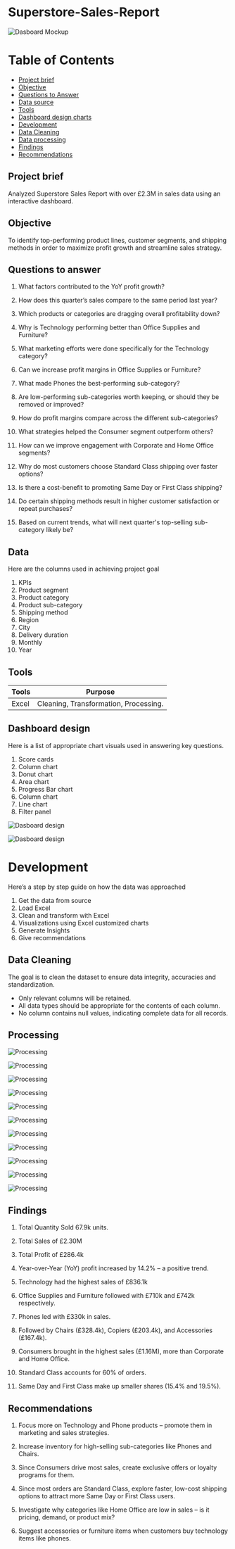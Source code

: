 # Superstore-Sales-Report


![Dasboard Mockup](images/SalesReportGIF.gif)


# Table of Contents


- [Project brief](#Project-brief)
- [Objective](#Objective)
- [Questions to Answer](#Questions-to-Answer)
- [Data source](#Data)
- [Tools](#Tools)
- [Dashboard design charts](#Dashboard-design-charts)
- [Development](#Developments)
- [Data Cleaning](#Data-Cleaning)
- [Data processing](#Data-processing)
- [Findings](#Findings)
- [Recommendations](#Recommendations)


## Project brief
Analyzed Superstore Sales Report with over £2.3M in sales data using an interactive dashboard.


## Objective

To identify top-performing product lines, customer segments, and shipping methods in order to maximize profit growth and streamline sales strategy.


## Questions to answer

1.    What factors contributed to the YoY profit growth?

2.    How does this quarter’s sales compare to the same period last year?

3.    Which products or categories are dragging overall profitability down?

4.    Why is Technology performing better than Office Supplies and Furniture?

5.    What marketing efforts were done specifically for the Technology category?

6.    Can we increase profit margins in Office Supplies or Furniture?

7.    What made Phones the best-performing sub-category?

8.    Are low-performing sub-categories worth keeping, or should they be removed or improved?

9.   How do profit margins compare across the different sub-categories?

10.   What strategies helped the Consumer segment outperform others?

11.   How can we improve engagement with Corporate and Home Office segments?

12.   Why do most customers choose Standard Class shipping over faster options?

13.   Is there a cost-benefit to promoting Same Day or First Class shipping?

14.   Do certain shipping methods result in higher customer satisfaction or repeat purchases?

15.   Based on current trends, what will next quarter's top-selling sub-category likely be?


## Data

Here are the columns used in achieving project goal

1.    KPIs
2.    Product segment
3.    Product category
4.    Product sub-category
5.    Shipping method
6.    Region
7.    City
8.    Delivery duration
9.    Monthly
10.   Year 


## Tools

| Tools | Purpose | 
| --- | --- | 
| Excel  |  Cleaning, Transformation, Processing. |


## Dashboard design

Here is a list of appropriate chart visuals used in answering key questions.
1.	  Score cards
2.	  Column chart
3.	  Donut chart
4.	  Area chart
5.	  Progress Bar chart
6.	  Column chart
7.	  Line chart
8.	  Filter panel

![Dasboard design](images/Dashboard1.PNG)

![Dasboard design](images/Dashboard2.PNG)


# Development

Here’s a step by step guide on how the data was approached 

1.	  Get the data from source
2.	  Load Excel
3.	  Clean and transform with Excel
4.	  Visualizations using Excel customized charts
5.	  Generate Insights
6.	  Give recommendations 

## Data Cleaning

The goal is to clean the dataset to ensure data integrity, accuracies and standardization.

- Only relevant columns will be retained.
- All data types should be appropriate for the contents of each column.
- No column contains null values, indicating complete data for all records.

## Processing 

![Processing](images/001.PNG)


![Processing](images/002.PNG)


![Processing](images/003.PNG)


![Processing](images/004.PNG)


![Processing](images/005.PNG)


![Processing](images/006.PNG)


![Processing](images/007.PNG)


![Processing](images/008.PNG)


![Processing](images/009.PNG)


![Processing](images/010.PNG)


![Processing](images/011.PNG)


## Findings

1.	  Total Quantity Sold 67.9k units.

2.	  Total Sales of £2.30M

3.    Total Profit of £286.4k

4.    Year-over-Year (YoY) profit increased by 14.2% – a positive trend.

5.    Technology had the highest sales of £836.1k

6.    Office Supplies and Furniture followed with £710k and £742k respectively.

7.    Phones led with £330k in sales.

8.    Followed by Chairs (£328.4k), Copiers (£203.4k), and Accessories (£167.4k).

9.    Consumers brought in the highest sales (£1.16M), more than Corporate and Home Office.

10.    Standard Class accounts for 60% of orders.

11.    Same Day and First Class make up smaller shares (15.4% and 19.5%).


## Recommendations

1.	  Focus more on Technology and Phone products – promote them in marketing and sales strategies.

2.    Increase inventory for high-selling sub-categories like Phones and Chairs.

3.    Since Consumers drive most sales, create exclusive offers or loyalty programs for them.

4.    Since most orders are Standard Class, explore faster, low-cost shipping options to attract more Same Day or First Class users.

5.    Investigate why categories like Home Office are low in sales – is it pricing, demand, or product mix?

6.    Suggest accessories or furniture items when customers buy technology items like phones.






